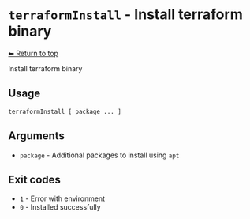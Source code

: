
# `terraformInstall` - Install terraform binary

[⬅ Return to top](index.md)

Install terraform binary

## Usage

    terraformInstall [ package ... ]
    

## Arguments

- `package` - Additional packages to install using `apt`

## Exit codes

- `1` - Error with environment
- `0` - Installed successfully
